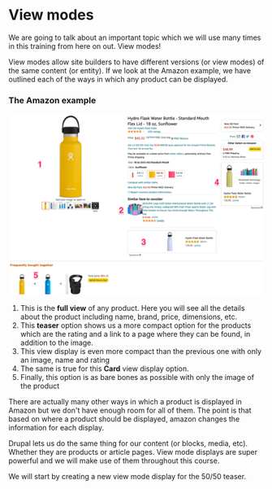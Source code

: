 # View modes

We are going to talk about an important topic which we will use many times in this training from here on out. View modes!

View modes allow site builders to have different versions (or view modes) of the same content (or entity). If we look at the Amazon example, we have outlined each of the ways in which any product can be displayed.&#x20;

### The Amazon example

![](<../../.gitbook/assets/image (8).png>)

1. This is the **full view** of any product. Here you will see all the details about the product including name, brand, price, dimensions, etc.
2. This **teaser** option shows us a more compact option for the products which are the rating and a link to a page where they can be found, in addition to the image.
3. This view display is even more compact than the previous one with only an image, name and rating
4. The same is true for this **Card** view display option.
5. Finally, this option is as bare bones as possible with only the image of the product

There are actually many other ways in which a product is displayed in Amazon but we don't have enough room for all of them. The point is that based on where a product should be displayed, amazon changes the information for each display.

Drupal lets us do the same thing for our content (or blocks, media, etc). Whether they are products or article pages. View mode displays are super powerful and we will make use of them throughout this course.&#x20;

We will start by creating a new view mode display for the 50/50 teaser.

